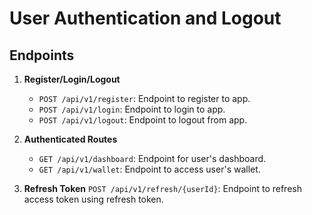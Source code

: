 
# User Authentication and Logout

## Endpoints

1. **Register/Login/Logout**
   - `POST /api/v1/register`: Endpoint to register to app.
   - `POST /api/v1/login`: Endpoint to login to app.
   - `POST /api/v1/logout`: Endpoint to logout from app.

2. **Authenticated Routes**
   - `GET /api/v1/dashboard`: Endpoint for user's dashboard.
   - `GET /api/v1/wallet`: Endpoint to access user's wallet.

3. **Refresh Token**
 `POST /api/v1/refresh/{userId}`: Endpoint to     refresh access token using refresh token.
